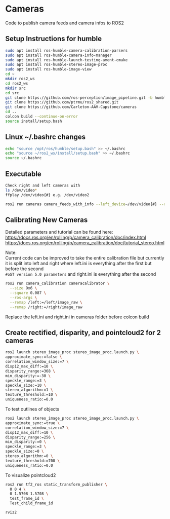 # Cameras
Code to publish camera feeds and camera infos to ROS2

## Setup Instructions for humble
```bash
sudo apt install ros-humble-camera-calibration-parsers
sudo apt install ros-humble-camera-info-manager
sudo apt install ros-humble-launch-testing-ament-cmake
sudo apt install ros-humble-stereo-image-proc
sudo apt install ros-humble-image-view
cd ~
mkdir ros2_ws
cd ros2_ws
mkdir src
cd src
git clone https://github.com/ros-perception/image_pipeline.git -b humble
git clone https://github.com/ptrmu/ros2_shared.git
git clone https://github.com/Carleton-AAV-Capstone/cameras
cd ..
colcon build --continue-on-error
source install/setup.bash
```

## Linux ~/.bashrc changes
```bash
echo "source /opt/ros/humble/setup.bash" >> ~/.bashrc
echo "source ~/ros2_ws/install/setup.bash" >> ~/.bashrc
source ~/.bashrc
```

## Executable
```bash
Check right and left cameras with
ls /dev/video*
ffplay /dev/video{#} e.g. /dev/video2

ros2 run cameras camera_feeds_with_info --left_device=/dev/video{#} --right_device=/dev/video{#}
```

## Calibrating New Cameras

Detailed parameters and tutorial can be found here:
https://docs.ros.org/en/rolling/p/camera_calibration/doc/index.html
https://docs.ros.org/en/rolling/p/camera_calibration/doc/tutorial_stereo.html

Note:\
Current code can be improved to take the entire calibration file but currently it is split into left and right where left.ini is everything after the first but before the second\
```#oST version 5.0 parameters```
and right.ini is everything after the second

```bash
ros2 run camera_calibration cameracalibrator \
  --size 9x6 \
  --square 0.087 \
  --ros-args \
  --remap /left:=/left/image_raw \
  --remap /right:=/right/image_raw
```

Replace the left.ini and right.ini in cameras folder before colcon build

## Create rectified, disparity, and pointcloud2 for 2 cameras
```bash
ros2 launch stereo_image_proc stereo_image_proc.launch.py \
approximate_sync:=false \
correlation_window_size:=7 \
disp12_max_diff:=10 \
disparity_range:=368 \
min_disparity:=-30 \
speckle_range:=3 \
speckle_size:=10 \
stereo_algorithm:=1 \
texture_threshold:=10 \
uniqueness_ratio:=0.0
```

To test outlines of objects
```bash
ros2 launch stereo_image_proc stereo_image_proc.launch.py \
approximate_sync:=true \
correlation_window_size:=7 \
disp12_max_diff:=10 \
disparity_range:=256 \
min_disparity:=0 \
speckle_range:=3 \
speckle_size:=0 \
stereo_algorithm:=0 \
texture_threshold:=700 \
uniqueness_ratio:=0.0
```

To visualize pointcloud2
```bash
ros2 run tf2_ros static_transform_publisher \
  0 0 4 \
  0 1.5708 1.5708 \
  test_frame_id \
  Test_child_frame_id

rviz2
```
